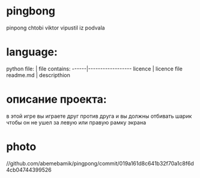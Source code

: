 # pingbong
pinpong chtobi viktor vipustil iz podvala
# language:
python
file: | file contains:
------|------------------
licence | licence file
readme.md | descripthion
# описание проекта:
в этой игре вы играете друг против друга и вы должны отбивать шарик чтобы он не ушел за левую или правую рамку экрана
# photo
//github.com/abemebamik/pingpong/commit/019a161d8c641b32f70a1c8f6d4cb04744399526
